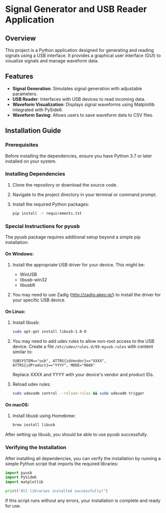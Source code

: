 # Signal Generator and USB Reader Application

## Overview

This project is a Python application designed for generating and reading signals using a USB interface. It provides a graphical user interface (GUI) to visualize signals and manage waveform data.

## Features

- **Signal Generation**: Simulates signal generation with adjustable parameters.
- **USB Reader**: Interfaces with USB devices to read incoming data.
- **Waveform Visualization**: Displays signal waveforms using Matplotlib integrated with PySide6.
- **Waveform Saving**: Allows users to save waveform data to CSV files.

## Installation Guide

### Prerequisites

Before installing the dependencies, ensure you have Python 3.7 or later installed on your system.

### Installing Dependencies

1. Clone the repository or download the source code.

2. Navigate to the project directory in your terminal or command prompt.

3. Install the required Python packages:

   ```bash
   pip install -r requirements.txt
   ```

### Special Instructions for pyusb

The pyusb package requires additional setup beyond a simple pip installation:

#### On Windows:

1. Install the appropriate USB driver for your device. This might be:
   - WinUSB
   - libusb-win32
   - libusbK

2. You may need to use Zadig (http://zadig.akeo.ie/) to install the driver for your specific USB device.

#### On Linux:

1. Install libusb:
   ```bash
   sudo apt-get install libusb-1.0-0
   ```

2. You may need to add udev rules to allow non-root access to the USB device. Create a file `/etc/udev/rules.d/99-myusb.rules` with content similar to:
   ```
   SUBSYSTEM=="usb", ATTRS{idVendor}=="XXXX", ATTRS{idProduct}=="YYYY", MODE="0666"
   ```
   Replace XXXX and YYYY with your device's vendor and product IDs.

3. Reload udev rules:
   ```bash
   sudo udevadm control --reload-rules && sudo udevadm trigger
   ```

#### On macOS:

1. Install libusb using Homebrew:
   ```bash
   brew install libusb
   ```

After setting up libusb, you should be able to use pyusb successfully.

### Verifying the Installation

After installing all dependencies, you can verify the installation by running a simple Python script that imports the required libraries:

```python
import pyusb
import PySide6
import matplotlib

print("All libraries installed successfully!")
```

If this script runs without any errors, your installation is complete and ready for use.
